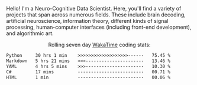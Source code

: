 Hello! I'm a Neuro-Cognitive Data Scientist. Here, you'll find a variety of projects that span across numerous fields. These include brain decoding, artificial neuroscience, information theory, different kinds of signal processing, human-computer interfaces (including front-end development), and algorithmic art. 

<p align="center">Rolling seven day <a href="https://wakatime.com/@syrkis"/>WakaTime</a> coding stats:</p>
<!--START_SECTION:waka-->

```txt
Python     30 hrs 1 min    >>>>>>>>>>>>>>>>>>>------   75.45 %
Markdown   5 hrs 21 mins   >>>----------------------   13.46 %
YAML       4 hrs 5 mins    >>>----------------------   10.30 %
C#         17 mins         -------------------------   00.71 %
HTML       1 min           -------------------------   00.06 %
```

<!--END_SECTION:waka-->
